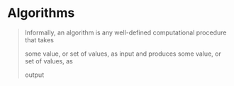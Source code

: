 
# Algorithms

> Informally, an algorithm is any well-defined computational procedure that takes
>
> some value, or set of values, as input and produces some value, or set of values, as
>
> output
